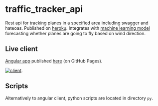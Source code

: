 # traffic_tracker_api

Rest api for tracking planes in a specified area including swagger and hateoas. Published on [heroku](https://traffic-tracker.herokuapp.com/swagger-ui.html).
Integrates with [machine learning model](https://github.com/j-o-e-d-o-e/py_traffic_tracker-forecasts) forecasting whether planes are going to fly based on wind direction.

## Live client

[Angular app](https://github.com/j-o-e-d-o-e/ng_traffic_tracker) published [here](https://j-o-e-d-o-e.github.io/traffic-tracker/day) (on GitHub Pages).

[![client](https://user-images.githubusercontent.com/26798159/65524223-bd890600-deed-11e9-8b39-dc82cec949c2.png)](https://j-o-e-d-o-e.github.io/traffic-tracker).

## Scripts

Alternatively to angular client, python scripts are located in directory `py`.

